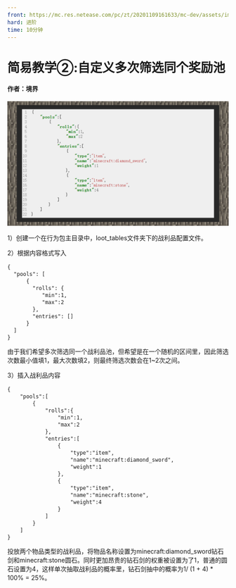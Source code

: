 ```yaml
---
front: https://mc.res.netease.com/pc/zt/20201109161633/mc-dev/assets/img/6_1.b9815060.jpg
hard: 进阶
time: 10分钟
---
```


# 简易教学②:自定义多次筛选同个奖励池



#### 作者：境界



![](./images/6_1.jpg)



1）创建一个在行为包主目录中，loot_tables文件夹下的战利品配置文件。



2）根据内容格式写入

```
{
  "pools": [
      {
        "rolls": {
           "min":1,
           "max":2
        },
        "entries": []
      }
  ]
}
```

由于我们希望多次筛选同一个战利品池，但希望是在一个随机的区间里，因此筛选次数最小值填1，最大次数填2，则最终筛选次数会在1~2次之间。



3）插入战利品内容

```
{
    "pools":[
        {
            "rolls":{
                "min":1,
                "max":2
            },
            "entries":[
                {
                    "type":"item",
                    "name":"minecraft:diamond_sword",
                    "weight":1
                },
                {
                    "type":"item",
                    "name":"minecraft:stone",
                    "weight":4
                }
            ]
        }
    ]
}
```



投放两个物品类型的战利品，将物品名称设置为minecraft:diamond_sword钻石剑和minecraft:stone圆石。同时更加昂贵的钻石剑的权重被设置为了1，普通的圆石设置为4，这样单次抽取战利品的概率里，钻石剑抽中的概率为1/ (1 + 4) * 100% = 25%。
